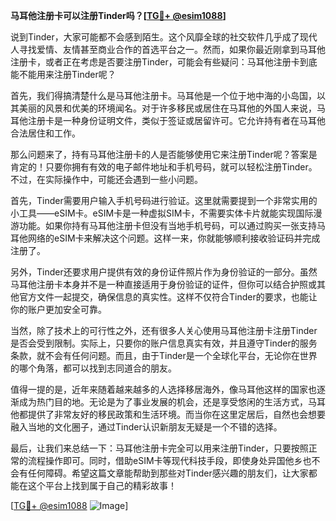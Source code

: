 **马耳他注册卡可以注册Tinder吗？[[TG💪+ @esim1088](https://t.me/s/esim1088)]**

说到Tinder，大家可能都不会感到陌生。这个风靡全球的社交软件几乎成了现代人寻找爱情、友情甚至商业合作的首选平台之一。然而，如果你最近刚拿到马耳他注册卡，或者正在考虑是否要注册Tinder，可能会有些疑问：马耳他注册卡到底能不能用来注册Tinder呢？

首先，我们得搞清楚什么是马耳他注册卡。马耳他是一个位于地中海的小岛国，以其美丽的风景和优美的环境闻名。对于许多移民或居住在马耳他的外国人来说，马耳他注册卡是一种身份证明文件，类似于签证或居留许可。它允许持有者在马耳他合法居住和工作。

那么问题来了，持有马耳他注册卡的人是否能够使用它来注册Tinder呢？答案是肯定的！只要你拥有有效的电子邮件地址和手机号码，就可以轻松注册Tinder。不过，在实际操作中，可能还会遇到一些小问题。

首先，Tinder需要用户输入手机号码进行验证。这里就需要提到一个非常实用的小工具——eSIM卡。eSIM卡是一种虚拟SIM卡，不需要实体卡片就能实现国际漫游功能。如果你持有马耳他注册卡但没有当地手机号码，可以通过购买一张支持马耳他网络的eSIM卡来解决这个问题。这样一来，你就能够顺利接收验证码并完成注册了。

另外，Tinder还要求用户提供有效的身份证件照片作为身份验证的一部分。虽然马耳他注册卡本身并不是一种直接适用于身份验证的证件，但你可以结合护照或其他官方文件一起提交，确保信息的真实性。这样不仅符合Tinder的要求，也能让你的账户更加安全可靠。

当然，除了技术上的可行性之外，还有很多人关心使用马耳他注册卡注册Tinder是否会受到限制。实际上，只要你的账户信息真实有效，并且遵守Tinder的服务条款，就不会有任何问题。而且，由于Tinder是一个全球化平台，无论你在世界的哪个角落，都可以找到志同道合的朋友。

值得一提的是，近年来随着越来越多的人选择移居海外，像马耳他这样的国家也逐渐成为热门目的地。无论是为了事业发展的机会，还是享受悠闲的生活方式，马耳他都提供了非常友好的移民政策和生活环境。而当你在这里定居后，自然也会想要融入当地的文化圈子，通过Tinder认识新朋友无疑是一个不错的选择。

最后，让我们来总结一下：马耳他注册卡完全可以用来注册Tinder，只要按照正常的流程操作即可。同时，借助eSIM卡等现代科技手段，即使身处异国他乡也不会有任何障碍。希望这篇文章能帮助到那些对Tinder感兴趣的朋友们，让大家都能在这个平台上找到属于自己的精彩故事！

[[TG💪+ @esim1088](https://t.me/s/esim1088) ![Image](https://i.postimg.cc/4NQfJmqS/Snipaste-2025-05-13-00-14-12.png)]